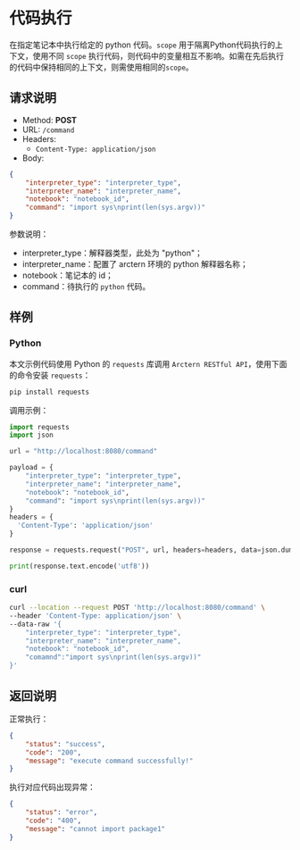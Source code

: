# 代码执行

在指定笔记本中执行给定的 python 代码。`scope`  用于隔离Python代码执行的上下文，使用不同 `scope` 执行代码，则代码中的变量相互不影响。如需在先后执行的代码中保持相同的上下文，则需使用相同的`scope`。

## 请求说明

- Method: **POST**
- URL: `/command`
- Headers:
    - `Content-Type: application/json`
- Body:
```json
{
    "interpreter_type": "interpreter_type",
    "interpreter_name": "interpreter_name",
    "notebook": "notebook_id",
    "command": "import sys\nprint(len(sys.argv))"
}
```

参数说明：

- interpreter_type：解释器类型，此处为 "python"；
- interpreter_name：配置了 arctern 环境的 python 解释器名称；
- notebook：笔记本的 id；
- command：待执行的 `python` 代码。

## 样例

### Python

本文示例代码使用 Python 的 `requests` 库调用 `Arctern RESTful API`，使用下面的命令安装 `requests`：

```bash
pip install requests
```

调用示例：

```python
import requests
import json

url = "http://localhost:8080/command"

payload = {
    "interpreter_type": "interpreter_type",
    "interpreter_name": "interpreter_name",
    "notebook": "notebook_id",
    "command": "import sys\nprint(len(sys.argv))"
}
headers = {
  'Content-Type': 'application/json'
}

response = requests.request("POST", url, headers=headers, data=json.dumps(payload))

print(response.text.encode('utf8'))
```

### curl

```bash
curl --location --request POST 'http://localhost:8080/command' \
--header 'Content-Type: application/json' \
--data-raw '{
    "interpreter_type": "interpreter_type",
    "interpreter_name": "interpreter_name",
    "notebook": "notebook_id",
	"comamnd":"import sys\nprint(len(sys.argv))"
}'
```

## 返回说明

正常执行：

```json
{
    "status": "success",
    "code": "200",
    "message": "execute command successfully!"
}
```

执行对应代码出现异常：

```json
{
    "status": "error",
    "code": "400",
    "message": "cannot import package1"
}
```

